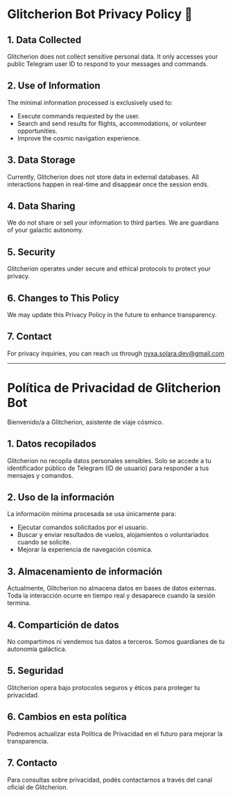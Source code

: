 # Glitcherion Bot Privacy Policy 🚀
## 1. Data Collected
Glitcherion does not collect sensitive personal data. It only accesses your public Telegram user ID to respond to your messages and commands.

## 2. Use of Information
The minimal information processed is exclusively used to:
- Execute commands requested by the user.
- Search and send results for flights, accommodations, or volunteer opportunities.
- Improve the cosmic navigation experience.

## 3. Data Storage
Currently, Glitcherion does not store data in external databases. All interactions happen in real-time and disappear once the session ends.

## 4. Data Sharing
We do not share or sell your information to third parties. We are guardians of your galactic autonomy.

## 5. Security
Glitcherion operates under secure and ethical protocols to protect your privacy.

## 6. Changes to This Policy
We may update this Privacy Policy in the future to enhance transparency.

## 7. Contact
For privacy inquiries, you can reach us through nyxa.solara.dev@gmail.com


---



# Política de Privacidad de Glitcherion Bot

Bienvenido/a a Glitcherion, asistente de viaje cósmico.

## 1. Datos recopilados
Glitcherion no recopila datos personales sensibles. Solo se accede a tu identificador público de Telegram (ID de usuario) para responder a tus mensajes y comandos.

## 2. Uso de la información
La información mínima procesada se usa únicamente para:
- Ejecutar comandos solicitados por el usuario.
- Buscar y enviar resultados de vuelos, alojamientos o voluntariados cuando se solicite.
- Mejorar la experiencia de navegación cósmica.

## 3. Almacenamiento de información
Actualmente, Glitcherion no almacena datos en bases de datos externas. Toda la interacción ocurre en tiempo real y desaparece cuando la sesión termina.

## 4. Compartición de datos
No compartimos ni vendemos tus datos a terceros. Somos guardianes de tu autonomía galáctica.

## 5. Seguridad
Glitcherion opera bajo protocolos seguros y éticos para proteger tu privacidad.

## 6. Cambios en esta política
Podremos actualizar esta Política de Privacidad en el futuro para mejorar la transparencia.

## 7. Contacto
Para consultas sobre privacidad, podés contactarnos a través del canal oficial de Glitcherion.
